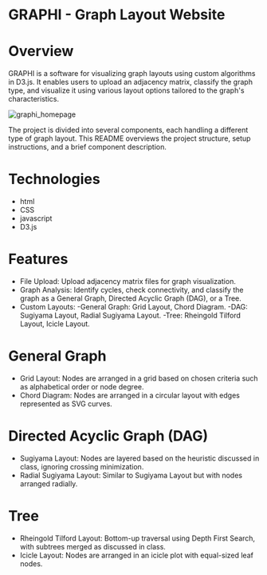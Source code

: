 # GRAPHI - Graph Layout Website

# Overview
GRAPHI is a software for visualizing graph layouts using custom algorithms in D3.js. It enables users to upload an adjacency matrix, classify the graph type, and visualize it using various layout options tailored to the graph's characteristics.

![graphi_homepage](https://github.com/areeba0/graphe_layout_using_d3.js/assets/136759791/da70e94a-271b-438a-9da8-3a467bf13542)


The project is divided into several components, each handling a different type of graph layout. This README overviews the project structure, setup instructions, and a brief component description.

# Technologies
- html
- CSS
- javascript
- D3.js

# Features
- File Upload: Upload adjacency matrix files for graph visualization.
- Graph Analysis: Identify cycles, check connectivity, and classify the graph as a General Graph, Directed Acyclic Graph (DAG), or a Tree.
- Custom Layouts:
   -General Graph: Grid Layout, Chord Diagram.
   -DAG: Sugiyama Layout, Radial Sugiyama Layout.
   -Tree: Rheingold Tilford Layout, Icicle Layout.

# General Graph
- Grid Layout: Nodes are arranged in a grid based on chosen criteria such as alphabetical order or node degree.
- Chord Diagram: Nodes are arranged in a circular layout with edges represented as SVG curves.

# Directed Acyclic Graph (DAG)
- Sugiyama Layout: Nodes are layered based on the heuristic discussed in class, ignoring crossing minimization.
- Radial Sugiyama Layout: Similar to Sugiyama Layout but with nodes arranged radially.

# Tree
- Rheingold Tilford Layout: Bottom-up traversal using Depth First Search, with subtrees merged as discussed in class.
- Icicle Layout: Nodes are arranged in an icicle plot with equal-sized leaf nodes.
